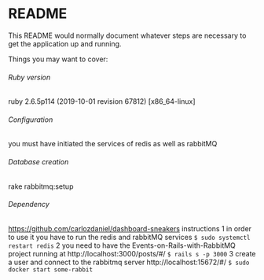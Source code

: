 # README

This README would normally document whatever steps are necessary to get the
application up and running.

Things you may want to cover:

######  Ruby version
  ruby 2.6.5p114 (2019-10-01 revision 67812) [x86_64-linux]
######  Configuration
  you must have initiated the services of redis as well as rabbitMQ  
######  Database creation
  rake rabbitmq:setup       

######  Dependency
   https://github.com/carlozdaniel/dashboard-sneakers
instructions 
1   in order to use it you have to run the redis and rabbitMQ services 
    `$ sudo systemctl restart redis`
2 you need to have the Events-on-Rails-with-RabbitMQ project running at http://localhost:3000/posts/#/
`$ rails s -p 3000`
3 create a user and connect to the rabbitmq server http://localhost:15672/#/
`$ sudo docker start some-rabbit`
